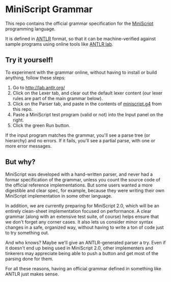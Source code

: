 # MiniScript Grammar

This repo contains the official grammar specification for the [MiniScript](https://miniscript.org) programming language.

It is defined in [ANTLR](https://www.antlr.org/) format, so that it can be machine-verified against sample programs using 
online tools like [ANTLR lab](http://lab.antlr.org/).

## Try it yourself!

To experiment with the grammar online, without having to install or build anything, follow these steps:

1. Go to http://lab.antlr.org/
1. Click on the Lexer tab, and clear out the default lexer content (our lexer rules are part of the main grammar below).
1. Click on the Parser tab, and paste in the contents of [miniscript.g4](miniscript.g4) from this repo.
1. Paste a MiniScript test program (valid or not) into the Input panel on the right.
1. Click the green Run button.

If the input program matches the grammar, you'll see a parse tree (or hierarchy) and no errors.  If it fails, you'll 
see a partial parse, with one or more error messages.

## But why?

MiniScript was developed with a hand-written parser, and never had a formar specification of the grammar, unless you
count the source code of the official reference implementations.  But some users wanted a more digestible and clear
spec, for example, because they were writing their own MiniScript implementation in some other language.

In addition, we are currently preparing for MiniScript 2.0, which will be an entirely clean-sheet implementation
focused on performance.  A clear grammar (along with an extensive test suite, of course) helps ensure that we don't
forget any corner cases.  It also lets us consider minor syntax changes in a safe, organized way, without having
to write a ton of code just to try something out.

And who knows?  Maybe we'll give an ANTLR-generated parser a try.  Even if it doesn't end up being used in MiniScript
2.0, other implementers and tinkerers may appreciate being able to push a button and get most of the parsing done
for them.

For all these reasons, having an official grammar defined in something like ANTLR just makes sense.
